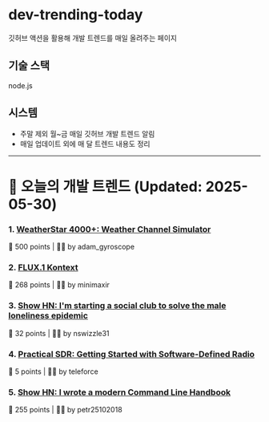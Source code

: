 # dev-trending-today
깃허브 액션을 활용해 개발 트렌드를 매일 올려주는 페이지

## 기술 스택
node.js
## 시스템
- 주말 제외 월~금 매일 깃허브 개발 트렌드 알림
- 매일 업데이트 외에 매 달 트렌드 내용도 정리
---

# 📰 오늘의 개발 트렌드 (Updated: 2025-05-30)

### 1. [WeatherStar 4000+: Weather Channel Simulator](https://weatherstar.netbymatt.com/)
💬 500 points | 🧑‍💻 by adam_gyroscope

### 2. [FLUX.1 Kontext](https://bfl.ai/models/flux-kontext)
💬 268 points | 🧑‍💻 by minimaxir

### 3. [Show HN: I'm starting a social club to solve the male loneliness epidemic](https://wave3.social)
💬 32 points | 🧑‍💻 by nswizzle31

### 4. [Practical SDR: Getting Started with Software-Defined Radio](https://nostarch.com/practical-sdr)
💬 5 points | 🧑‍💻 by teleforce

### 5. [Show HN: I wrote a modern Command Line Handbook](https://commandline.stribny.name/)
💬 255 points | 🧑‍💻 by petr25102018


